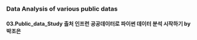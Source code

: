 ### Data Analysis of various public datas
#### 03.Public_data_Study 출처 인프런 공공데이터로 파이썬 데이터 분석 시작하기 by 박조은
